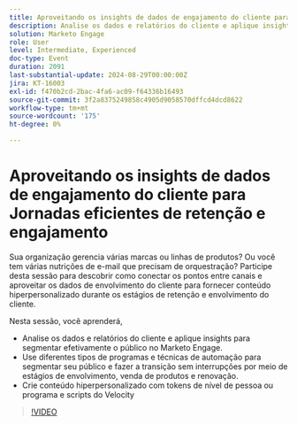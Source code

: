 ```yaml
---
title: Aproveitando os insights de dados de engajamento do cliente para Jornadas eficientes de retenção e engajamento
description: Analise os dados e relatórios do cliente e aplique insights para segmentar efetivamente o público no Marketo Engage. Use diferentes tipos de programas e técnicas de automação para segmentar seu público e fazer a transição sem interrupções por meio de estágios de envolvimento, venda de produtos e renovação. Crie conteúdo hiperpersonalizado com tokens de nível de pessoa ou programa e scripts do Velocity
solution: Marketo Engage
role: User
level: Intermediate, Experienced
doc-type: Event
duration: 2091
last-substantial-update: 2024-08-29T00:00:00Z
jira: KT-16003
exl-id: f470b2cd-2bac-4fa6-ac09-f64336b16493
source-git-commit: 3f2a8375249858c4905d9058570dffcd4dcd8622
workflow-type: tm+mt
source-wordcount: '175'
ht-degree: 0%

---
```


# Aproveitando os insights de dados de engajamento do cliente para Jornadas eficientes de retenção e engajamento

Sua organização gerencia várias marcas ou linhas de produtos? Ou você tem várias nutrições de e-mail que precisam de orquestração? Participe desta sessão para descobrir como conectar os pontos entre canais e aproveitar os dados de envolvimento do cliente para fornecer conteúdo hiperpersonalizado durante os estágios de retenção e envolvimento do cliente.

Nesta sessão, você aprenderá,

* Analise os dados e relatórios do cliente e aplique insights para segmentar efetivamente o público no Marketo Engage.
* Use diferentes tipos de programas e técnicas de automação para segmentar seu público e fazer a transição sem interrupções por meio de estágios de envolvimento, venda de produtos e renovação.
* Crie conteúdo hiperpersonalizado com tokens de nível de pessoa ou programa e scripts do Velocity

>[!VIDEO](https://video.tv.adobe.com/v/3432946/?learn=on)
